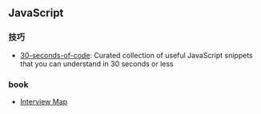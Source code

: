 ## JavaScript

### 技巧
* [30-seconds-of-code](https://github.com/30-seconds/30-seconds-of-code): Curated collection of useful JavaScript snippets that you can understand in 30 seconds or less

### book
* [Interview Map](https://yuchengkai.cn/docs/zh/frontend)